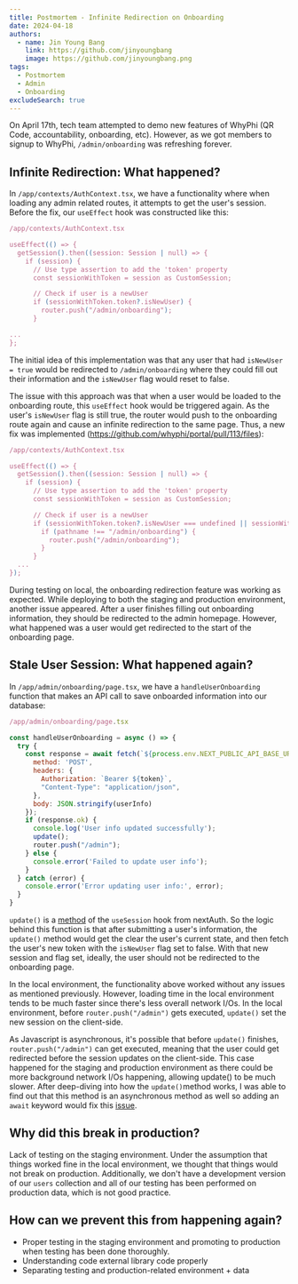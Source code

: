 ```yaml
---
title: Postmortem - Infinite Redirection on Onboarding
date: 2024-04-18
authors:
  - name: Jin Young Bang
    link: https://github.com/jinyoungbang
    image: https://github.com/jinyoungbang.png
tags:
  - Postmortem
  - Admin
  - Onboarding
excludeSearch: true
---
```


On April 17th, tech team attempted to demo new features of WhyPhi (QR Code, accountability, onboarding, etc). However, as we got members to signup to WhyPhi, `/admin/onboarding` was refreshing forever.
<!--more-->

## Infinite Redirection: What happened?

In `/app/contexts/AuthContext.tsx`, we have a functionality where when loading any admin related routes, it attempts to get the user's session. Before the fix, our `useEffect` hook was constructed like this:

```js 
/app/contexts/AuthContext.tsx

useEffect(() => {
  getSession().then((session: Session | null) => {
    if (session) {
      // Use type assertion to add the 'token' property
      const sessionWithToken = session as CustomSession;

      // Check if user is a newUser
      if (sessionWithToken.token?.isNewUser) {
        router.push("/admin/onboarding");
      } 

...
};
```

The initial idea of this implementation was that any user that had `isNewUser = true` would be redirected to `/admin/onboarding` where they could fill out their information and the `isNewUser` flag would reset to false.

The issue with this approach was that when a user would be loaded to the onboarding route, this `useEffect` hook would be triggered again. As the user's `isNewUser` flag is still true, the router would push to the onboarding route again and cause an infinite redirection to the same page. Thus, a new fix was implemented (https://github.com/whyphi/portal/pull/113/files):

```js
/app/contexts/AuthContext.tsx

useEffect(() => {
  getSession().then((session: Session | null) => {
    if (session) {
      // Use type assertion to add the 'token' property
      const sessionWithToken = session as CustomSession;

      // Check if user is a newUser
      if (sessionWithToken.token?.isNewUser === undefined || sessionWithToken.token?.isNewUser) {
        if (pathname !== "/admin/onboarding") {
          router.push("/admin/onboarding");
        }
      }
  ...
});
```

During testing on local, the onboarding redirection feature was working as expected. While deploying to both the staging and production environment, another issue appeared. After a user finishes filling out onboarding information, they should be redirected to the admin homepage. However, what happened was a user would get redirected to the start of the onboarding page.

## Stale User Session: What happened again?

In `/app/admin/onboarding/page.tsx`, we have a `handleUserOnboarding` function that makes an API call to save onboarded information into our database:

```js
/app/admin/onboarding/page.tsx

const handleUserOnboarding = async () => {
  try {
    const response = await fetch(`${process.env.NEXT_PUBLIC_API_BASE_URL}/members/onboard/${userId}`, {
      method: 'POST',
      headers: {
        Authorization: `Bearer ${token}`,
        "Content-Type": "application/json",
      },
      body: JSON.stringify(userInfo)
    });
    if (response.ok) {
      console.log('User info updated successfully');
      update();
      router.push("/admin");
    } else {
      console.error('Failed to update user info');
    }
  } catch (error) {
    console.error('Error updating user info:', error);
  }
}
```

`update()` is a [method](https://next-auth.js.org/getting-started/client#updating-the-session) of the `useSession` hook from nextAuth. So the logic behind this function is that after submitting a user's information, the `update()` method would get the clear the user's current state, and then fetch the user's new token with the `isNewUser` flag set to false. With that new session and flag set, ideally, the user should not be redirected to the onboarding page.

In the local environment, the functionality above worked without any issues as mentioned previously. However, loading time in the local environment tends to be much faster since there's less overall network I/Os. In the local environment, before `router.push("/admin")` gets executed, `update()` set the new session on the client-side. 

As Javascript is asynchronous, it's possible that before `update()` finishes, `router.push("/admin")` can get executed, meaning that the user could get redirected before the session updates on the client-side. This case happened for the staging and production environment as there could be more background network I/Os happening, allowing update() to be much slower. After deep-diving into how the `update()`method works, I was able to find out that this method is an asynchronous method as well so adding an `await` keyword would fix this [issue](https://github.com/whyphi/portal/pull/117).

## Why did this break in production?

Lack of testing on the staging environment. Under the assumption that things worked fine in the local environment, we thought that things would not break on production. Additionally, we don't have a development version of our `users` collection and all of our testing has been performed on production data, which is not good practice.

## How can we prevent this from happening again?

- Proper testing in the staging environment and promoting to production when testing has been done thoroughly.
- Understanding code external library code properly
- Separating testing and production-related environment + data